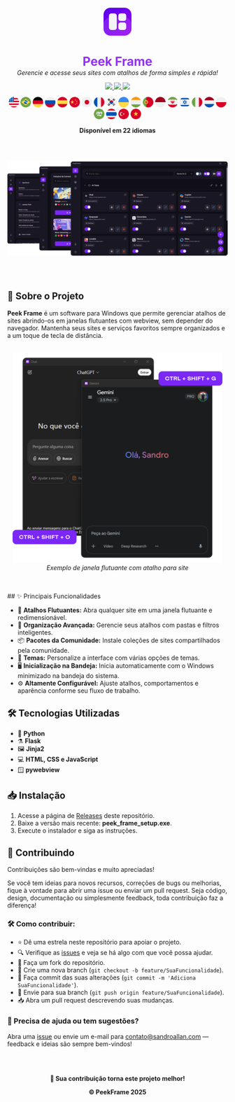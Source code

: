 <p align="center">
  <img src="../assets/icon.png" alt="Ícone do Peek Frame" width="64"/>
</p>

<h1 align="center" style="color: #9332f4; border-bottom: none; box-shadow: none; margin-bottom: 0;">
  Peek Frame
</h1>

<p align="center" style="margin-top: 0;">
  <i>Gerencie e acesse seus sites com atalhos de forma simples e rápida!</i>
</p>

<p align="center">

  <a href="javascript:void(0)" style="cursor: default;">
    <img src="https://img.shields.io/badge/Idioma-Inglês-7a27f4?style=for-the-badge" />
  </a>

  <a href="https://github.com/sandroallan/peekframe/blob/main/readmes/README_PTBR.md" target="_blank" rel="noopener noreferrer">
    <img src="https://img.shields.io/badge/Idioma-Português-ddd?style=for-the-badge" />
  </a>

  <a href="https://github.com/sandroallan/peekframe/releases/tag/v1.0.0" target="_blank" rel="noopener noreferrer">
    <img src="https://img.shields.io/badge/Download-Última-444?style=for-the-badge&logo=github" />
  </a>
</p>

<p align="center">
  <img src="../assets/flags/united-states.png" width="24"/>
  <img src="../assets/flags/brazil.png" width="24"/>
  <img src="../assets/flags/germany.png" width="24"/>
  <img src="../assets/flags/russia.png" width="24"/>
  <img src="../assets/flags/spain.png" width="24"/>
  <img src="../assets/flags/china.png" width="24"/>
  <img src="../assets/flags/japan.png" width="24"/>
  <img src="../assets/flags/france.png" width="24"/>
  <img src="../assets/flags/south-korea.png" width="24"/>
  <img src="../assets/flags/ukraine.png" width="24"/>
  <img src="../assets/flags/india.png" width="24"/>
  <img src="../assets/flags/portugal.png" width="24"/>
  <img src="../assets/flags/indonesia.png" width="24"/>
  <img src="../assets/flags/iran.png" width="24"/>
  <img src="../assets/flags/israel.png" width="24"/>
  <img src="../assets/flags/italy.png" width="24"/>
  <img src="../assets/flags/netherlands.png" width="24"/>
  <img src="../assets/flags/poland.png" width="24"/>
  <img src="../assets/flags/saudi-arabia.png" width="24"/>
  <img src="../assets/flags/thailand.png" width="24"/>
  <img src="../assets/flags/turkey.png" width="24"/>
  <img src="../assets/flags/vietnam.png" width="24"/>
</p>

<p align="center">
  <b>Disponível em 22 idiomas</b>
</p>

<br><br>

![Preview](../assets/preview1.png)

<br><br>

## 📖 Sobre o Projeto

**Peek Frame** é um software para Windows que permite gerenciar atalhos de sites abrindo-os em janelas flutuantes com webview, sem depender do navegador. Mantenha seus sites e serviços favoritos sempre organizados e a um toque de tecla de distância.
<br><br>
<p align="center">
  <img src="https://github.com/sandroallan/peekframe/blob/main/assets/preview2.png?raw=true" alt="Preview 2" width="480"/>
  <br><em>Exemplo de janela flutuante com atalho para site</em>
</p>
<br><br>
## ✨ Principais Funcionalidades

- 🚀 **Atalhos Flutuantes:** Abra qualquer site em uma janela flutuante e redimensionável.
- 📂 **Organização Avançada:** Gerencie seus atalhos com pastas e filtros inteligentes.
- 📦 **Pacotes da Comunidade:** Instale coleções de sites compartilhados pela comunidade.
- 🌙 **Temas:** Personalize a interface com várias opções de temas.
- 🖥️ **Inicialização na Bandeja:** Inicia automaticamente com o Windows minimizado na bandeja do sistema.
- ⚙️ **Altamente Configurável:** Ajuste atalhos, comportamentos e aparência conforme seu fluxo de trabalho.

## 🛠️ Tecnologias Utilizadas

- 🐍 **Python**
- ⚗️ **Flask**
- 🖼️ **Jinja2**
- 💻 **HTML, CSS e JavaScript**
- 🪟 **pywebview**

## 📥 Instalação

1. Acesse a página de [Releases](https://github.com/sandroallan/peekframe/releases) deste repositório.  
2. Baixe a versão mais recente: **peek_frame_setup.exe**.  
3. Execute o instalador e siga as instruções.

## 🤝 Contribuindo

Contribuições são bem-vindas e muito apreciadas!

Se você tem ideias para novos recursos, correções de bugs ou melhorias, fique à vontade para abrir uma issue ou enviar um pull request. Seja código, design, documentação ou simplesmente feedback, toda contribuição faz a diferença!

### 🛠️ Como contribuir:
- ⭐ Dê uma estrela neste repositório para apoiar o projeto.  
- 🔍 Verifique as [issues](https://github.com/sandroallan/peekframe/issues) e veja se há algo com que você possa ajudar.  
- 🍴 Faça um fork do repositório.  
- 🔧 Crie uma nova branch (`git checkout -b feature/SuaFuncionalidade`).  
- 💾 Faça commit das suas alterações (`git commit -m 'Adiciona SuaFuncionalidade'`).  
- 🚀 Envie para sua branch (`git push origin feature/SuaFuncionalidade`).  
- 📥 Abra um pull request descrevendo suas mudanças.

### 💬 Precisa de ajuda ou tem sugestões?  
Abra uma [issue](https://github.com/sandroallan/peekframe/issues) ou envie um e-mail para contato@sandroallan.com — feedback e ideias são sempre bem-vindos!

<br><br>

<p align="center">
  <b>🌟 Sua contribuição torna este projeto melhor!</b>
</p>

<p align="center">
  <b>© PeekFrame 2025</b>
</p>
